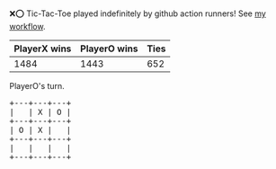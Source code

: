 :x::o: Tic-Tac-Toe played indefinitely by github action runners! See [my workflow](.github/workflows/play.yaml).

|PlayerX wins|PlayerO wins|Ties|
|-|-|-|
|1484|1443|652|

PlayerO's turn.

<pre>
+---+---+---+
|   | X | O |
+---+---+---+
| O | X |   |
+---+---+---+
|   |   |   |
+---+---+---+
</pre>